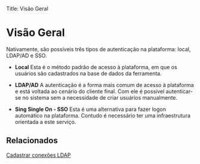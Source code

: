 Title: Visão Geral

# Visão Geral

Nativamente, são possíveis três tipos de autenticação na plataforma: local, LDAP/AD e SSO.

- **Local**
Esta é o método padrão de acesso à plataforma, em que os usuários são cadastrados na base de dados da ferramenta.

- **LDAP/AD**
A autenticação é a forma mais comum de acesso à plataforma e está voltada ao cenário do cliente final. Com ele é possível autenticar-se no sistema sem a necessidade de criar usuários manualmente.

- **Sing Single On - SSO**
Esta é uma alternativa para fazer logon automático na plataforma. Contudo é necessário ter uma infraestrutura orientada a este serviço.

## Relacionados

[Cadastrar conexões LDAP][1]

[1]:citsmart-platform-8/platform-administration/authentication/ldap.md
